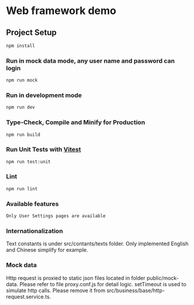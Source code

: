 # Web framework demo

## Project Setup

```sh
npm install
```

### Run in mock data mode, any user name and password can login

```sh
npm run mock
```

### Run in development mode

```sh
npm run dev
```

### Type-Check, Compile and Minify for Production

```sh
npm run build
```

### Run Unit Tests with [Vitest](https://vitest.dev/)

```sh
npm run test:unit
```

### Lint

```sh
npm run lint
```

### Available features

```sh
Only User Settings pages are available
```

### Internationalization

Text constants is under src/contants/texts folder. Only implemented English and Chinese simplify for example.

### Mock data

Http request is proxied to static json files located in folder public/mock-data. 
Please refer to file proxy.conf.js for detail logic.
setTimeout is used to simulate http calls. Please remove it from src/business/base/http-request.service.ts.